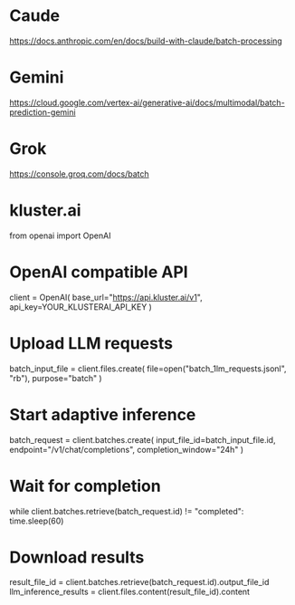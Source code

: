 



# Caude
https://docs.anthropic.com/en/docs/build-with-claude/batch-processing

# Gemini
https://cloud.google.com/vertex-ai/generative-ai/docs/multimodal/batch-prediction-gemini

# Grok
https://console.groq.com/docs/batch

# kluster.ai
from openai import OpenAI
# OpenAI compatible API
client = OpenAI(
  base_url="https://api.kluster.ai/v1",
  api_key=YOUR_KLUSTERAI_API_KEY
)
# Upload LLM requests
batch_input_file = client.files.create(
  file=open("batch_1lm_requests.jsonl", "rb"), purpose="batch"
)
# Start adaptive inference
batch_request = client.batches.create(
  input_file_id=batch_input_file.id,
  endpoint="/v1/chat/completions",
  completion_window="24h"
)
# Wait for completion
while client.batches.retrieve(batch_request.id) != "completed":
  time.sleep(60)

# Download results
result_file_id = client.batches.retrieve(batch_request.id).output_file_id
llm_inference_results = client.files.content(result_file_id).content